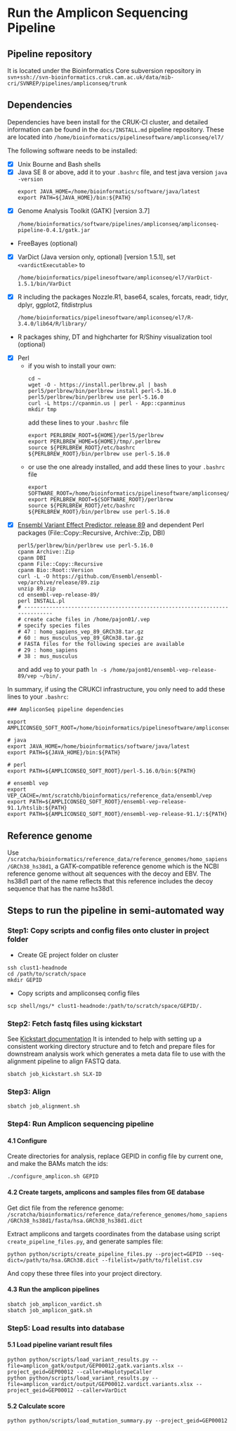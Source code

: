 # Run the Amplicon Sequencing Pipeline

## Pipeline repository

It is located under the Bioinformatics Core subversion repository in
`svn+ssh://svn-bioinformatics.cruk.cam.ac.uk/data/mib-cri/SVNREP/pipelines/ampliconseq/trunk`

## Dependencies

Dependencies have been install for the CRUK-CI cluster, and detailed information can be found in the `docs/INSTALL.md` pipeline repository. These are located into `/home/bioinformatics/pipelinesoftware/ampliconseq/el7/`

The following software needs to be installed:

- [x] Unix Bourne and Bash shells
- [x] Java SE 8 or above, add it to your `.bashrc` file, and test java version `java -version`
  ```
  export JAVA_HOME=/home/bioinformatics/software/java/latest
  export PATH=${JAVA_HOME}/bin:${PATH}
  ```
- [x] Genome Analysis Toolkit (GATK) [version 3.7]
  ```
  /home/bioinformatics/software/pipelines/ampliconseq/ampliconseq-pipeline-0.4.1/gatk.jar
  ```
- FreeBayes (optional)
- [x] VarDict (Java version only, optional) [version 1.5.1], set `<vardictExecutable>` to
  ```
  /home/bioinformatics/pipelinesoftware/ampliconseq/el7/VarDict-1.5.1/bin/VarDict
  ```
- [x] R including the packages Nozzle.R1, base64, scales, forcats, readr, tidyr, dplyr, ggplot2, fitdistrplus
  ```
  /home/bioinformatics/pipelinesoftware/ampliconseq/el7/R-3.4.0/lib64/R/library/
  ```
- R packages shiny, DT and highcharter for R/Shiny visualization tool (optional)
- [x] Perl
  - if you wish to install your own:
    ```
    cd ~
    wget -O - https://install.perlbrew.pl | bash
    perl5/perlbrew/bin/perlbrew install perl-5.16.0
    perl5/perlbrew/bin/perlbrew use perl-5.16.0
    curl -L https://cpanmin.us | perl - App::cpanminus
    mkdir tmp
    ```
    add these lines to your `.bashrc` file
    ```
    export PERLBREW_ROOT=${HOME}/perl5/perlbrew
    export PERLBREW_HOME=${HOME}/tmp/.perlbrew
    source ${PERLBREW_ROOT}/etc/bashrc
    ${PERLBREW_ROOT}/bin/perlbrew use perl-5.16.0
    ```
  - or use the one already installed, and add these lines to your `.bashrc` file
    ```
    export SOFTWARE_ROOT=/home/bioinformatics/pipelinesoftware/ampliconseq/el7
    export PERLBREW_ROOT=${SOFTWARE_ROOT}/perlbrew
    source ${PERLBREW_ROOT}/etc/bashrc
    ${PERLBREW_ROOT}/bin/perlbrew use perl-5.16.0  
    ```
- [x] [Ensembl Variant Effect Predictor, release 89](http://www.ensembl.org/info/docs/tools/vep/script/vep_download.html) and dependent Perl packages (File::Copy::Recursive, Archive::Zip, DBI)
  ```
  perl5/perlbrew/bin/perlbrew use perl-5.16.0
  cpanm Archive::Zip
  cpanm DBI
  cpanm File::Copy::Recursive
  cpanm Bio::Root::Version
  curl -L -O https://github.com/Ensembl/ensembl-vep/archive/release/89.zip
  unzip 89.zip
  cd ensembl-vep-release-89/
  perl INSTALL.pl  
  # ----------------------------------------------------------------------------
  # create cache files in /home/pajon01/.vep
  # specify species files
  # 47 : homo_sapiens_vep_89_GRCh38.tar.gz
  # 60 : mus_musculus_vep_89_GRCm38.tar.gz
  # FASTA files for the following species are available
  # 29 : homo_sapiens
  # 38 : mus_musculus
  ```
  and add `vep` to your path `ln -s /home/pajon01/ensembl-vep-release-89/vep ~/bin/.`

In summary, if using the CRUKCI infrastructure, you only need to add these lines to your `.bashrc`:
```
### AmpliconSeq pipeline dependencies

export AMPLICONSEQ_SOFT_ROOT=/home/bioinformatics/pipelinesoftware/ampliconseq/el7

# java
export JAVA_HOME=/home/bioinformatics/software/java/latest
export PATH=${JAVA_HOME}/bin:${PATH}

# perl
export PATH=${AMPLICONSEQ_SOFT_ROOT}/perl-5.16.0/bin:${PATH}

# ensembl vep
export VEP_CACHE=/mnt/scratchb/bioinformatics/reference_data/ensembl/vep
export PATH=${AMPLICONSEQ_SOFT_ROOT}/ensembl-vep-release-91.1/htslib:${PATH}
export PATH=${AMPLICONSEQ_SOFT_ROOT}/ensembl-vep-release-91.1/:${PATH}
```

## Reference genome

Use `/scratcha/bioinformatics/reference_data/reference_genomes/homo_sapiens/GRCh38_hs38d1`, a GATK-compatible reference genome which is the NCBI reference genome without alt sequences with the decoy and EBV. The hs38d1 part of the name reflects that this reference includes the decoy sequence that has the name hs38d1.

## Steps to run the pipeline in semi-automated way

### Step1: Copy scripts and config files onto cluster in project folder

- Create GE project folder on cluster
```
ssh clust1-headnode
cd /path/to/scratch/space
mkdir GEPID
```

- Copy scripts and ampliconseq config files
```
scp shell/ngs/* clust1-headnode:/path/to/scratch/space/GEPID/.
```

### Step2: Fetch fastq files using kickstart

See [Kickstart documentation](http://internal-bioinformatics.cruk.cam.ac.uk/docs/kickstart/usage.html)
It is intended to help with setting up a consistent working directory structure and to fetch and prepare files for downstream analysis work which generates a meta data file to use with the alignment pipeline to align FASTQ data.

```
sbatch job_kickstart.sh SLX-ID
```


### Step3: Align

```
sbatch job_alignment.sh
```


### Step4: Run Amplicon sequencing pipeline

#### 4.1 Configure

Create directories for analysis, replace GEPID in config file by current one, and make the BAMs match the ids:
```
./configure_amplicon.sh GEPID
```

#### 4.2 Create targets, amplicons and samples files from GE database

Get dict file from the reference genome:
`/scratcha/bioinformatics/reference_data/reference_genomes/homo_sapiens/GRCh38_hs38d1/fasta/hsa.GRCh38_hs38d1.dict`

Extract amplicons and targets coordinates from the database using script `create_pipeline_files.py`, and generate samples file:
```
python python/scripts/create_pipeline_files.py --project=GEPID --seq-dict=/path/to/hsa.GRCh38.dict --filelist=/path/to/filelist.csv
```
And copy these three files into your project directory.

#### 4.3 Run the amplicon pipelines

```
sbatch job_amplicon_vardict.sh
sbatch job_amplicon_gatk.sh
```

### Step5: Load results into database

#### 5.1 Load pipeline variant result files

```
python python/scripts/load_variant_results.py --file=amplicon_gatk/output/GEP00012.gatk.variants.xlsx --project_geid=GEP00012 --caller=HaplotypeCaller
python python/scripts/load_variant_results.py --file=amplicon_vardict/output/GEP00012.vardict.variants.xlsx --project_geid=GEP00012 --caller=VarDict
```

#### 5.2 Calculate score

```
python python/scripts/load_mutation_summary.py --project_geid=GEP00012
```
